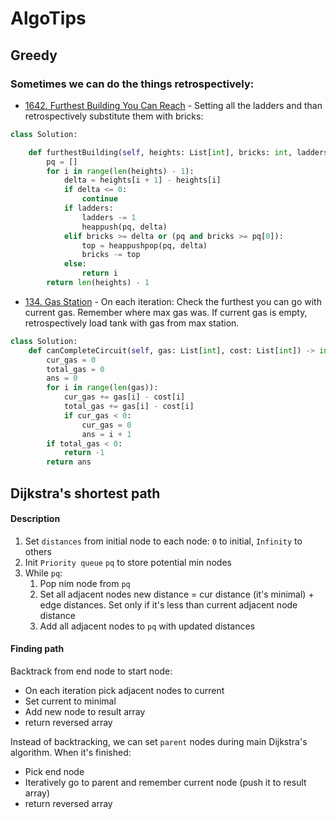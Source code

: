 # AlgoTips

## Greedy

### Sometimes we can do the things retrospectively:

- [1642. Furthest Building You Can Reach](https://leetcode.com/problems/furthest-building-you-can-reach/description/) - Setting all the ladders and than retrospectively substitute them with bricks:

```py
class Solution:

    def furthestBuilding(self, heights: List[int], bricks: int, ladders: int) -> int:
        pq = []
        for i in range(len(heights) - 1):
            delta = heights[i + 1] - heights[i]
            if delta <= 0:
                continue
            if ladders:
                ladders -= 1
                heappush(pq, delta)
            elif bricks >= delta or (pq and bricks >= pq[0]):
                top = heappushpop(pq, delta)
                bricks -= top
            else:
                return i
        return len(heights) - 1
```

- [134. Gas Station](https://leetcode.com/problems/gas-station/) - On each iteration: Check the furthest you can go with current gas. Remember where max gas was. If current gas is empty, retrospectively load tank with gas from max station.

```py
class Solution:
    def canCompleteCircuit(self, gas: List[int], cost: List[int]) -> int:
        cur_gas = 0
        total_gas = 0
        ans = 0
        for i in range(len(gas)):
            cur_gas += gas[i] - cost[i]
            total_gas += gas[i] - cost[i]
            if cur_gas < 0:
                cur_gas = 0
                ans = i + 1
        if total_gas < 0:
            return -1
        return ans
```

## Dijkstra's shortest path

#### Description

1. Set `distances` from initial node to each node: `0` to initial, `Infinity` to others
2. Init `Priority queue` `pq` to store potential min nodes
3. While `pq`:
   1. Pop nim node from `pq`
   2. Set all adjacent nodes new distance = cur distance (it's minimal) + edge distances. Set only if it's less than current adjacent node distance
   3. Add all adjacent nodes to `pq` with updated distances

#### Finding path

Backtrack from end node to start node:

- On each iteration pick adjacent nodes to current
- Set current to minimal
- Add new node to result array
- return reversed array

Instead of backtracking, we can set `parent` nodes during main Dijkstra's algorithm. When it's finished:

- Pick end node
- Iteratively go to parent and remember current node (push it to result array)
- return reversed array
